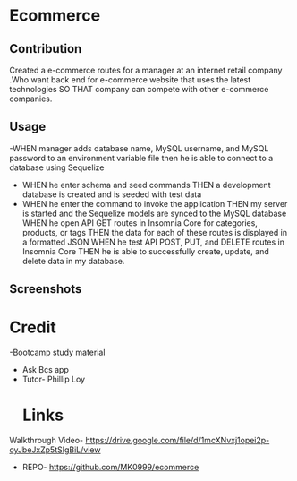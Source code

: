 # Ecommerce

## Contribution
Created a e-commerce routes for a manager at an internet retail company .Who want back end for e-commerce website that uses the latest technologies
SO THAT company can compete with other e-commerce companies.

## Usage
-WHEN manager adds database name, MySQL username, and MySQL password to an environment variable file then he is able to connect to a database using Sequelize
- WHEN he  enter schema and seed commands THEN a development database is created and is seeded with test data
- WHEN he enter the command to invoke the application THEN my server is started and the Sequelize models are synced to the MySQL database
WHEN he  open API GET routes in Insomnia Core for categories, products, or tags THEN the data for each of these routes is displayed in a formatted JSON
WHEN he test API POST, PUT, and DELETE routes in Insomnia Core THEN he is able to successfully create, update, and delete data in my database.

## Screenshots

# Credit
  -Bootcamp study material
- Ask Bcs app
- Tutor- Phillip Loy
  # Links
 Walkthrough Video- https://drive.google.com/file/d/1mcXNvxj1opei2p-oyJbeJxZp5tSIgBiL/view
- REPO- https://github.com/MK0999/ecommerce
